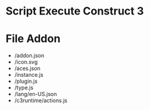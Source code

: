 # Script Execute Construct 3
# File Addon
* /addon.json
* /icon.svg
* /aces.json
* /instance.js
* /plugin.js
* /type.js
* /lang/en-US.json
* /c3runtime/actions.js
